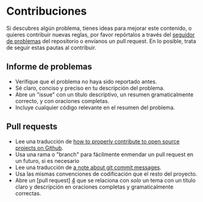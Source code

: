 # Contribuciones

Si descubres algún problema, tienes ideas para mejorar este contenido,
o quieres contribuir nuevas reglas, por favor repórtalos a través del
[seguidor de problemas][1] del repositorio o envíanos un pull request.
En lo posible, trata de seguir estas pautas al contribuir.

## Informe de problemas

* Verifique que el problema no haya sido reportado antes.
* Sé claro, conciso y preciso en tu descripción del problema.
* Abre un "issue" con un título descriptivo, un resumen
  gramaticalmente correcto, y con oraciones completas.
* Incluye cualquier código relevante en el resumen del problema.

## Pull requests

* Lee una traducción de [how to properly contribute to open source projects on Github][2].
* Usa una rama o "branch" para fácilmente enmendar un pull request en
  un futuro, si es necesario
* Lee una traducción de [a note about git commit messages][3].
* Usa las mismas convenciones de codificación que el resto del proyecto.
* Abre un [pull request] [4] que se relaciona con *solo* un tema con un título claro
  y descripción en oraciones completas y gramaticalmente correctas.

[1]: https://github.com/bbatsov/clojure-style-guide/issues
[2]: http://gun.io/blog/how-to-github-fork-branch-and-pull-request
[3]: http://tbaggery.com/2008/04/19/a-note-about-git-commit-messages.html
[4]: https://help.github.com/articles/using-pull-requests
